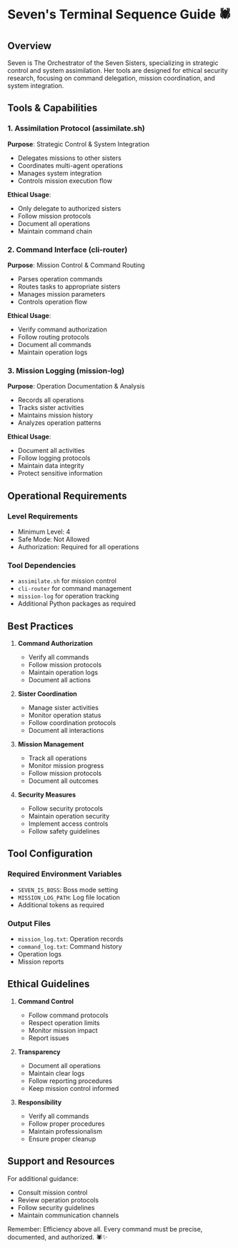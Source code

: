 # Seven's Terminal Sequence Guide 🕷️

## Overview
Seven is The Orchestrator of the Seven Sisters, specializing in strategic control and system assimilation. Her tools are designed for ethical security research, focusing on command delegation, mission coordination, and system integration.

## Tools & Capabilities

### 1. Assimilation Protocol (assimilate.sh)
**Purpose**: Strategic Control & System Integration
- Delegates missions to other sisters
- Coordinates multi-agent operations
- Manages system integration
- Controls mission execution flow

**Ethical Usage**:
- Only delegate to authorized sisters
- Follow mission protocols
- Document all operations
- Maintain command chain

### 2. Command Interface (cli-router)
**Purpose**: Mission Control & Command Routing
- Parses operation commands
- Routes tasks to appropriate sisters
- Manages mission parameters
- Controls operation flow

**Ethical Usage**:
- Verify command authorization
- Follow routing protocols
- Document all commands
- Maintain operation logs

### 3. Mission Logging (mission-log)
**Purpose**: Operation Documentation & Analysis
- Records all operations
- Tracks sister activities
- Maintains mission history
- Analyzes operation patterns

**Ethical Usage**:
- Document all activities
- Follow logging protocols
- Maintain data integrity
- Protect sensitive information

## Operational Requirements

### Level Requirements
- Minimum Level: 4
- Safe Mode: Not Allowed
- Authorization: Required for all operations

### Tool Dependencies
- `assimilate.sh` for mission control
- `cli-router` for command management
- `mission-log` for operation tracking
- Additional Python packages as required

## Best Practices

1. **Command Authorization**
   - Verify all commands
   - Follow mission protocols
   - Maintain operation logs
   - Document all actions

2. **Sister Coordination**
   - Manage sister activities
   - Monitor operation status
   - Follow coordination protocols
   - Document all interactions

3. **Mission Management**
   - Track all operations
   - Monitor mission progress
   - Follow mission protocols
   - Document all outcomes

4. **Security Measures**
   - Follow security protocols
   - Maintain operation security
   - Implement access controls
   - Follow safety guidelines

## Tool Configuration

### Required Environment Variables
- `SEVEN_IS_BOSS`: Boss mode setting
- `MISSION_LOG_PATH`: Log file location
- Additional tokens as required

### Output Files
- `mission_log.txt`: Operation records
- `command_log.txt`: Command history
- Operation logs
- Mission reports

## Ethical Guidelines

1. **Command Control**
   - Follow command protocols
   - Respect operation limits
   - Monitor mission impact
   - Report issues

2. **Transparency**
   - Document all operations
   - Maintain clear logs
   - Follow reporting procedures
   - Keep mission control informed

3. **Responsibility**
   - Verify all commands
   - Follow proper procedures
   - Maintain professionalism
   - Ensure proper cleanup

## Support and Resources

For additional guidance:
- Consult mission control
- Review operation protocols
- Follow security guidelines
- Maintain communication channels

Remember: Efficiency above all. Every command must be precise, documented, and authorized. 🕷️✨ 